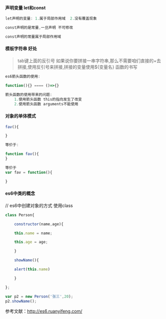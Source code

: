 #### 声明变量  let和const

```javascript
let声明的变量: 1.属于局部作用域  2.没有覆盖现象

const声明的是常量,一旦声明 不可修改

const声明的常量属于局部作用域

```



#### 模板字符串 好处

> tab键上面的反引号
> 如果说你要拼接一串字符串,那么不需要咱们直接的+去拼接,使用反引号来拼接,拼接的变量使用${变量名}
> 函数的书写
>     

```javascript
es6箭头函数的使用:

function(){} ==== ()=>{}

箭头函数的使用带来的问题:
    1.使用箭头函数 this的指向发生了改变
    2.使用箭头函数 arguments不能使用
```



#### 对象的单体模式

```javascript
fav(){             

}

等价于:

function fav(){
}

等价于
var fav = function(){  

}

```



#### es6中类的概念

// es6中创建对象的方式 使用class


```javascript
class Person{

    constructor(name,age){

    this.name = name;

    this.age = age;

    }

    showName(){

    alert(this.name)

    }

};

var p2 = new Person('张三',20);
p2.showName();
```

参考文献：http://es6.ruanyifeng.com/